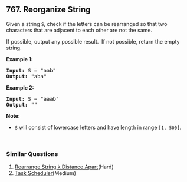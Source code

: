 ## 767. Reorganize String

<p>Given a string <code>S</code>, check if the letters can be rearranged so that two characters that are adjacent to each other are not the same.</p>

<p>If possible, output any possible result.&nbsp; If not possible, return the empty string.</p>

<p><strong>Example 1:</strong></p>

<pre>
<strong>Input:</strong> S = &quot;aab&quot;
<strong>Output:</strong> &quot;aba&quot;
</pre>

<p><strong>Example 2:</strong></p>

<pre>
<strong>Input:</strong> S = &quot;aaab&quot;
<strong>Output:</strong> &quot;&quot;
</pre>

<p><strong>Note:</strong></p>

<ul>
	<li><code>S</code> will consist of lowercase letters and have length in range <code>[1, 500]</code>.</li>
</ul>

<p>&nbsp;</p>


### Similar Questions
  1. [Rearrange String k Distance Apart](https://github.com/openset/leetcode/tree/master/solution/rearrange-string-k-distance-apart)(Hard)
  1. [Task Scheduler](https://github.com/openset/leetcode/tree/master/solution/task-scheduler)(Medium)
